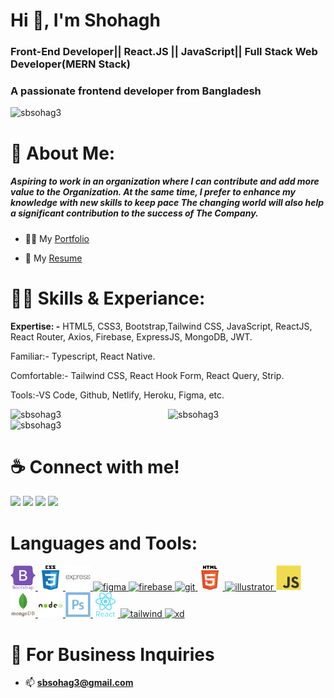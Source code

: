 

<h1 align="left">Hi 👋, I'm Shohagh</h1>
<h3>Front-End Developer|| React.JS || JavaScript|| Full Stack Web Developer(MERN Stack)</h3>
<h3 align="left">A passionate frontend developer from Bangladesh</h3>
<p align="left"> <img src="https://komarev.com/ghpvc/?username=sbsohag3&label=Profile%20views&color=0e75b6&style=flat" alt="sbsohag3" /> </p>

<h1 align="left">🚀 About Me:</h1>
<h5>Aspiring to work in an organization where I can contribute and add more value to the
Organization. At the same time, I prefer to enhance my knowledge with new skills to keep pace
The changing world will also help a significant contribution to the success of The Company.</h5>

- 👨‍💻 My [Portfolio](https://wondrous-jalebi-ec4685.netlify.app/)

- 📄 My [Resume](https://drive.google.com/file/d/1U7l-NY01_psyRRhbv_zoMOsHAvONfRAD/view?usp=sharing)



<h1 align="left">👨‍💻 Skills & Experiance:</h1>
<p><b>Expertise: -</b> HTML5, CSS3, Bootstrap,Tailwind CSS, JavaScript, ReactJS, React Router, Axios, Firebase, ExpressJS, MongoDB, JWT.</p>
<p>Familiar:- Typescript, React Native.</p>
<p>Comfortable:- Tailwind CSS, React Hook Form, React Query, Strip.</p>
<p>Tools:-VS Code, Github, Netlify, Heroku, Figma, etc.</p>
<p>
<img align="left" width="50%" src="https://github-readme-stats.vercel.app/api/top-langs?username=sbsohag3&show_icons=true&locale=en&layout=compact" alt="sbsohag3" />
 <img align="left" width="50%" src="https://github-readme-stats.vercel.app/api?username=sbsohag3&show_icons=true&theme=radical" alt="sbsohag3" />
<img  width="50%" src="https://github-readme-streak-stats.herokuapp.com/?user=sbsohag3&" alt="sbsohag3" />
                                                                                             
</p>





<h1 align="left">☕ Connect with me!</h1>
<p align="left">
  <a lign="left" width="40%"  href="https://linkedin.com/in/md-shohagh-7a0890227" target="blank"><img src="https://img.shields.io/badge/linkedin-%230077B5.svg?style=for-the-badge&logo=linkedin&logoColor=white" /></a>
<a lign="left" width="40%" href="https://twitter.com/sb_shohagh" target="blank"><img src="https://img.shields.io/badge/Twitter-%231DA1F2.svg?style=for-the-badge&logo=Twitter&logoColor=white" /></a>
<a lign="left" width="40%" href="https://fb.com/sb.shohagh.0" target="blank"><img src="https://img.shields.io/badge/Facebook-%231877F2.svg?style=for-the-badge&logo=Facebook&logoColor=white" /></a>
<a lign="left" width="75%" href="https://instagram.com/sb_shohagh" target="blank"><img src="https://img.shields.io/badge/Instagram-%23E4405F.svg?style=for-the-badge&logo=Instagram&logoColor=white" /></a>
</p>

<h1 align="left">Languages and Tools:</h1>
<p align="left"> <a href="https://getbootstrap.com" target="_blank" rel="noreferrer"> <img src="https://raw.githubusercontent.com/devicons/devicon/master/icons/bootstrap/bootstrap-plain-wordmark.svg" alt="bootstrap" width="40" height="40"/> </a> <a href="https://www.w3schools.com/css/" target="_blank" rel="noreferrer"> <img src="https://raw.githubusercontent.com/devicons/devicon/master/icons/css3/css3-original-wordmark.svg" alt="css3" width="40" height="40"/> </a> <a href="https://expressjs.com" target="_blank" rel="noreferrer"> <img src="https://raw.githubusercontent.com/devicons/devicon/master/icons/express/express-original-wordmark.svg" alt="express" width="40" height="40"/> </a> <a href="https://www.figma.com/" target="_blank" rel="noreferrer"> <img src="https://www.vectorlogo.zone/logos/figma/figma-icon.svg" alt="figma" width="40" height="40"/> </a> <a href="https://firebase.google.com/" target="_blank" rel="noreferrer"> <img src="https://www.vectorlogo.zone/logos/firebase/firebase-icon.svg" alt="firebase" width="40" height="40"/> </a> <a href="https://git-scm.com/" target="_blank" rel="noreferrer"> <img src="https://www.vectorlogo.zone/logos/git-scm/git-scm-icon.svg" alt="git" width="40" height="40"/> </a> <a href="https://www.w3.org/html/" target="_blank" rel="noreferrer"> <img src="https://raw.githubusercontent.com/devicons/devicon/master/icons/html5/html5-original-wordmark.svg" alt="html5" width="40" height="40"/> </a> <a href="https://www.adobe.com/in/products/illustrator.html" target="_blank" rel="noreferrer"> <img src="https://www.vectorlogo.zone/logos/adobe_illustrator/adobe_illustrator-icon.svg" alt="illustrator" width="40" height="40"/> </a> <a href="https://developer.mozilla.org/en-US/docs/Web/JavaScript" target="_blank" rel="noreferrer"> <img src="https://raw.githubusercontent.com/devicons/devicon/master/icons/javascript/javascript-original.svg" alt="javascript" width="40" height="40"/> </a> <a href="https://www.mongodb.com/" target="_blank" rel="noreferrer"> <img src="https://raw.githubusercontent.com/devicons/devicon/master/icons/mongodb/mongodb-original-wordmark.svg" alt="mongodb" width="40" height="40"/> </a> <a href="https://nodejs.org" target="_blank" rel="noreferrer"> <img src="https://raw.githubusercontent.com/devicons/devicon/master/icons/nodejs/nodejs-original-wordmark.svg" alt="nodejs" width="40" height="40"/> </a> <a href="https://www.photoshop.com/en" target="_blank" rel="noreferrer"> <img src="https://raw.githubusercontent.com/devicons/devicon/master/icons/photoshop/photoshop-line.svg" alt="photoshop" width="40" height="40"/> </a> <a href="https://reactjs.org/" target="_blank" rel="noreferrer"> <img src="https://raw.githubusercontent.com/devicons/devicon/master/icons/react/react-original-wordmark.svg" alt="react" width="40" height="40"/> </a> <a href="https://tailwindcss.com/" target="_blank" rel="noreferrer"> <img src="https://www.vectorlogo.zone/logos/tailwindcss/tailwindcss-icon.svg" alt="tailwind" width="40" height="40"/> </a> <a href="https://www.adobe.com/products/xd.html" target="_blank" rel="noreferrer"> <img src="https://cdn.worldvectorlogo.com/logos/adobe-xd.svg" alt="xd" width="40" height="40"/> </a> </p>


<h1>📧 For Business Inquiries</h1>

- 📫 **sbsohag3@gmail.com**







